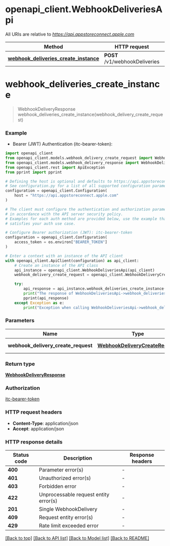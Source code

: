 # openapi_client.WebhookDeliveriesApi

All URIs are relative to *https://api.appstoreconnect.apple.com*

Method | HTTP request | Description
------------- | ------------- | -------------
[**webhook_deliveries_create_instance**](WebhookDeliveriesApi.md#webhook_deliveries_create_instance) | **POST** /v1/webhookDeliveries | 


# **webhook_deliveries_create_instance**
> WebhookDeliveryResponse webhook_deliveries_create_instance(webhook_delivery_create_request)

### Example

* Bearer (JWT) Authentication (itc-bearer-token):

```python
import openapi_client
from openapi_client.models.webhook_delivery_create_request import WebhookDeliveryCreateRequest
from openapi_client.models.webhook_delivery_response import WebhookDeliveryResponse
from openapi_client.rest import ApiException
from pprint import pprint

# Defining the host is optional and defaults to https://api.appstoreconnect.apple.com
# See configuration.py for a list of all supported configuration parameters.
configuration = openapi_client.Configuration(
    host = "https://api.appstoreconnect.apple.com"
)

# The client must configure the authentication and authorization parameters
# in accordance with the API server security policy.
# Examples for each auth method are provided below, use the example that
# satisfies your auth use case.

# Configure Bearer authorization (JWT): itc-bearer-token
configuration = openapi_client.Configuration(
    access_token = os.environ["BEARER_TOKEN"]
)

# Enter a context with an instance of the API client
with openapi_client.ApiClient(configuration) as api_client:
    # Create an instance of the API class
    api_instance = openapi_client.WebhookDeliveriesApi(api_client)
    webhook_delivery_create_request = openapi_client.WebhookDeliveryCreateRequest() # WebhookDeliveryCreateRequest | WebhookDelivery representation

    try:
        api_response = api_instance.webhook_deliveries_create_instance(webhook_delivery_create_request)
        print("The response of WebhookDeliveriesApi->webhook_deliveries_create_instance:\n")
        pprint(api_response)
    except Exception as e:
        print("Exception when calling WebhookDeliveriesApi->webhook_deliveries_create_instance: %s\n" % e)
```



### Parameters


Name | Type | Description  | Notes
------------- | ------------- | ------------- | -------------
 **webhook_delivery_create_request** | [**WebhookDeliveryCreateRequest**](WebhookDeliveryCreateRequest.md)| WebhookDelivery representation | 

### Return type

[**WebhookDeliveryResponse**](WebhookDeliveryResponse.md)

### Authorization

[itc-bearer-token](../README.md#itc-bearer-token)

### HTTP request headers

 - **Content-Type**: application/json
 - **Accept**: application/json

### HTTP response details

| Status code | Description | Response headers |
|-------------|-------------|------------------|
**400** | Parameter error(s) |  -  |
**401** | Unauthorized error(s) |  -  |
**403** | Forbidden error |  -  |
**422** | Unprocessable request entity error(s) |  -  |
**201** | Single WebhookDelivery |  -  |
**409** | Request entity error(s) |  -  |
**429** | Rate limit exceeded error |  -  |

[[Back to top]](#) [[Back to API list]](../README.md#documentation-for-api-endpoints) [[Back to Model list]](../README.md#documentation-for-models) [[Back to README]](../README.md)

